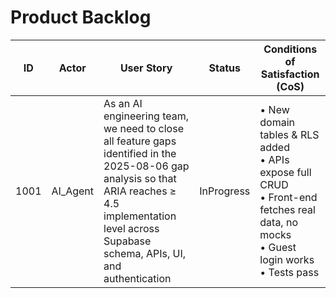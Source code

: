 # Product Backlog

| ID | Actor | User Story | Status | Conditions of Satisfaction (CoS) |
|----|-------|------------|--------|---------------------------------|
| 1001 | AI_Agent | As an AI engineering team, we need to close all feature gaps identified in the 2025-08-06 gap analysis so that ARIA reaches ≥ 4.5 implementation level across Supabase schema, APIs, UI, and authentication | InProgress | • New domain tables & RLS added<br>• APIs expose full CRUD<br>• Front-end fetches real data, no mocks<br>• Guest login works<br>• Tests pass |
